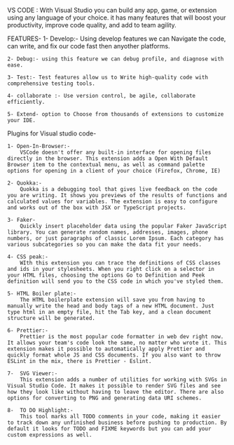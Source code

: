 VS CODE : With Visual Studio you can build any app, game, or extension using any language of your choice. it has many features that will boost your productivity, improve code quality, and add to team agility.

FEATURES-
    1- Develop:- Using develop features we can Navigate  the code, can write, and fix our   code fast then anyother platforms.
    
    2- Debug:- using this feature we can debug profile, and diagnose with ease.

    3- Test:- Test features allow us to Write high-quality code with comprehensive testing tools.

    4- collaborate :- Use version control, be agile, collaborate efficiently.

    5- Extend- option to Choose from thousands of extensions to customize your IDE.

Plugins for Visual studio code-

    1- Open-In-Browser:- 
        VSCode doesn't offer any built-in interface for opening files directly in the browser. This extension adds a Open With Default Browser item to the contextual menu, as well as command palette options for opening in a client of your choice (Firefox, Chrome, IE)

    2- Quokka:-
        Quokka is a debugging tool that gives live feedback on the code you are writing. It shows you previews of the results of functions and calculated values for variables. The extension is easy to configure and works out of the box with JSX or TypeScript projects.
    
    3- Faker-
        Quickly insert placeholder data using the popular Faker JavaScript library. You can generate random names, addresses, images, phone numbers, or just paragraphs of classic Lorem Ipsum. Each category has various subcategories so you can make the data fit your needs.

    4- CSS peak:-
        WIth this extension you can trace the definitions of CSS classes and ids in your stylesheets. When you right click on a selector in your HTML files, choosing the options Go to Definition and Peek definition will send you to the CSS code in which you've styled them.

    5- HTML Boiler plate:-
        The HTML boilerplate extension will save you from having to manually write the head and body tags of a new HTML document. Just type html in an empty file, hit the Tab key, and a clean document structure will be generated. 

    6- Prettier:-
        Prettier is the most popular code formatter in web dev right now. It allows your team's code look the same, no matter who wrote it. This extension makes it possible to automatically apply Prettier and quickly format whole JS and CSS documents. If you also want to throw ESLint in the mix, there is Prettier - Eslint.

    7-  SVG Viewer:-
        This extension adds a number of utilities for working with SVGs in Visual Studio Code. It makes it possible to render SVG files and see how they look like without having to leave the editor. There are also options for converting to PNG and generating data URI schemes.

    8-  TO DO Highlight:-
        This tool marks all TODO comments in your code, making it easier to track down any unfinished business before pushing to production. By default it looks for TODO and FIXME keywords but you can add your custom expressions as well.